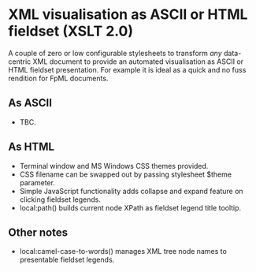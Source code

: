 # XML visualisation as ASCII or HTML fieldset (XSLT 2.0)
A couple of zero or low configurable stylesheets to transform *any* data-centric XML document to provide an automated visualisation as ASCII or HTML fieldset presentation. For example it is ideal as a quick and no fuss rendition for FpML documents. 

## As ASCII
* TBC.

## As HTML
* Terminal window and MS Windows CSS themes provided.
* CSS filename can be swapped out by passing stylesheet $theme parameter.
* Simple JavaScript functionality adds collapse and expand feature on clicking fieldset legends. 
* local:path() builds current node XPath as fieldset legend title tooltip. 

## Other notes
* local:camel-case-to-words() manages XML tree node names to presentable fieldset legends.
